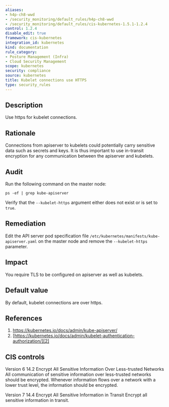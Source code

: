 ```yaml
---
aliases:
- h4p-ch8-wwd
- /security_monitoring/default_rules/h4p-ch8-wwd
- /security_monitoring/default_rules/cis-kubernetes-1.5.1-1.2.4
control: 1.2.4
disable_edit: true
framework: cis-kubernetes
integration_id: kubernetes
kind: documentation
rule_category:
- Posture Management (Infra)
- Cloud Security Management
scope: kubernetes
security: compliance
source: kubernetes
title: Kubelet connections use HTTPS
type: security_rules
---
```


## Description

Use https for kubelet connections.

## Rationale

Connections from apiserver to kubelets could potentially carry sensitive data such as secrets and keys. It is thus important to use in-transit encryption for any communication between the apiserver and kubelets.

## Audit

Run the following command on the master node: 
```
ps -ef | grep kube-apiserver
```
Verify that the `--kubelet-https` argument either does not exist or is set to `true`.

## Remediation

Edit the API server pod specification file `/etc/kubernetes/manifests/kube-apiserver.yaml` on the master node and remove the `--kubelet-https` parameter.

## Impact

You require TLS to be configured on apiserver as well as kubelets.

## Default value

By default, kubelet connections are over https.

## References

1. [https://kubernetes.io/docs/admin/kube-apiserver/ ][1]
2. [https://kubernetes.io/docs/admin/kubelet-authentication-authorization/][2]

## CIS controls

Version 6 14.2 Encrypt All Sensitive Information Over Less-trusted Networks All communication of sensitive information over less-trusted networks should be encrypted. Whenever information flows over a network with a lower trust level, the information should be encrypted. 

Version 7 14.4 Encrypt All Sensitive Information in Transit Encrypt all sensitive information in transit.                

[1]: https://kubernetes.io/docs/admin/kube-apiserver/ 
[2]: https://kubernetes.io/docs/admin/kubelet-authentication-authorization/
